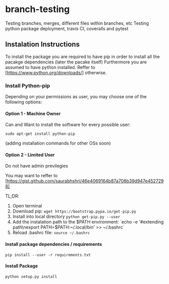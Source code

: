 # branch-testing
Testing branches, merges, different files within branches, etc
Testing python package deployment, travis CI, coveralls and pytest

## Instalation Instructions

To install the package you are required to have pip in order to install all the 
pacakge dependencies (later the pacake itself)
Furthermore you are assumed to have python installed. Reffer to [https://www.python.org/downloads/] otherwise.

### Install Python-pip
Depending on your permissions as user, you may choose one of the following options:

#### Option 1 - Machine Owner
Can and Want to install the software for every possible user:

`sudo apt-get install python-pip`

(adding installation commands for other OSs soon)

#### Option 2 - Limited User
Do not have admin previlegies

You may want to reffer to [https://gist.github.com/saurabhshri/46e4069164b87a708b39d947e4527298]

TL;DR:
1. Open terminal
2. Download pip: 
	`wget https://bootstrap.pypa.io/get-pip.py`
3. Install into local directory 
	`python get-pip.py --user`
4. Add the instalation path to the $PATH environment: 
	`echo -e '#extending path\nexport PATH=$PATH:~/.local/bin' >> ~/.bashrc`
5. Reload .bashrc file: 
	`source ~/.bashrc`

#### Install package dependencies / requirements
`pip install --user -r requirements.txt`

#### Install Package
`python setup.py install`


